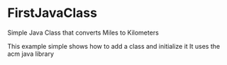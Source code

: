 FirstJavaClass
==============

Simple Java Class that converts Miles to Kilometers

This example simple shows how to add a class
and initialize it 
It uses the acm java library
